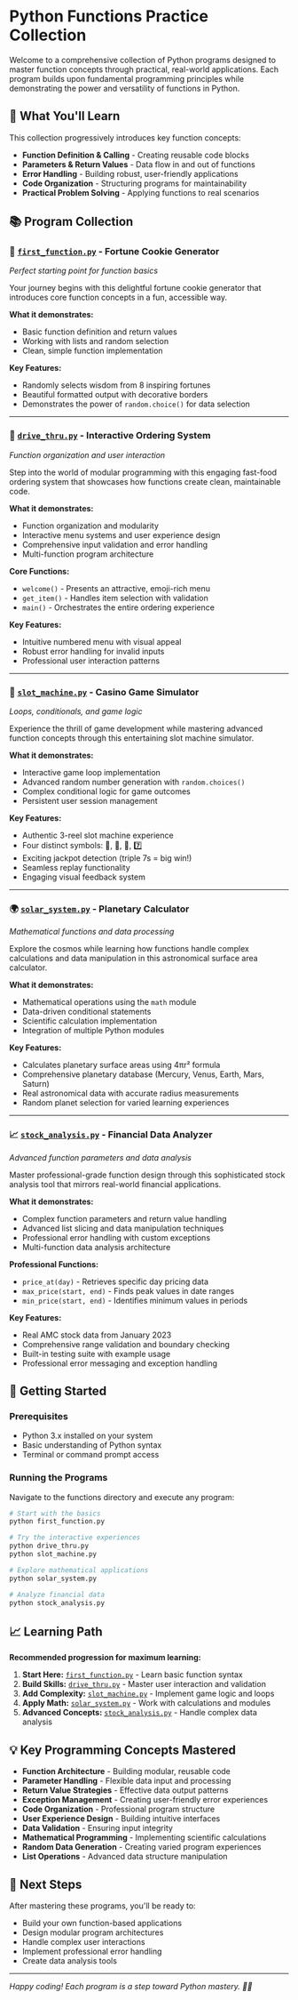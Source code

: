 # Python Functions Practice Collection

Welcome to a comprehensive collection of Python programs designed to master function concepts through practical, real-world applications. Each program builds upon fundamental programming principles while demonstrating the power and versatility of functions in Python.

## 🎯 What You'll Learn

This collection progressively introduces key function concepts:

- **Function Definition & Calling** - Creating reusable code blocks
- **Parameters & Return Values** - Data flow in and out of functions  
- **Error Handling** - Building robust, user-friendly applications
- **Code Organization** - Structuring programs for maintainability
- **Practical Problem Solving** - Applying functions to real scenarios

## 📚 Program Collection

### 🥠 [`first_function.py`](./first_function.py) - Fortune Cookie Generator
*Perfect starting point for function basics*

Your journey begins with this delightful fortune cookie generator that introduces core function concepts in a fun, accessible way.

**What it demonstrates:**
- Basic function definition and return values
- Working with lists and random selection
- Clean, simple function implementation

**Key Features:**
- Randomly selects wisdom from 8 inspiring fortunes
- Beautiful formatted output with decorative borders
- Demonstrates the power of `random.choice()` for data selection

---

### 🍔 [`drive_thru.py`](./drive_thru.py) - Interactive Ordering System
*Function organization and user interaction*

Step into the world of modular programming with this engaging fast-food ordering system that showcases how functions create clean, maintainable code.

**What it demonstrates:**
- Function organization and modularity
- Interactive menu systems and user experience design
- Comprehensive input validation and error handling
- Multi-function program architecture

**Core Functions:**
- `welcome()` - Presents an attractive, emoji-rich menu
- `get_item()` - Handles item selection with validation
- `main()` - Orchestrates the entire ordering experience

**Key Features:**
- Intuitive numbered menu with visual appeal
- Robust error handling for invalid inputs
- Professional user interaction patterns

---

### 🎰 [`slot_machine.py`](./slot_machine.py) - Casino Game Simulator
*Loops, conditionals, and game logic*

Experience the thrill of game development while mastering advanced function concepts through this entertaining slot machine simulator.

**What it demonstrates:**
- Interactive game loop implementation
- Advanced random number generation with `random.choices()`
- Complex conditional logic for game outcomes
- Persistent user session management

**Key Features:**
- Authentic 3-reel slot machine experience
- Four distinct symbols: 🍒, 🍇, 🍉, 7️⃣
- Exciting jackpot detection (triple 7s = big win!)
- Seamless replay functionality
- Engaging visual feedback system

---

### 🌍 [`solar_system.py`](./solar_system.py) - Planetary Calculator
*Mathematical functions and data processing*

Explore the cosmos while learning how functions handle complex calculations and data manipulation in this astronomical surface area calculator.

**What it demonstrates:**
- Mathematical operations using the `math` module
- Data-driven conditional statements
- Scientific calculation implementation
- Integration of multiple Python modules

**Key Features:**
- Calculates planetary surface areas using 4πr² formula
- Comprehensive planetary database (Mercury, Venus, Earth, Mars, Saturn)
- Real astronomical data with accurate radius measurements
- Random planet selection for varied learning experiences

---

### 📈 [`stock_analysis.py`](./stock_analysis.py) - Financial Data Analyzer
*Advanced function parameters and data analysis*

Master professional-grade function design through this sophisticated stock analysis tool that mirrors real-world financial applications.

**What it demonstrates:**
- Complex function parameters and return value handling
- Advanced list slicing and data manipulation techniques
- Professional error handling with custom exceptions
- Multi-function data analysis architecture

**Professional Functions:**
- `price_at(day)` - Retrieves specific day pricing data
- `max_price(start, end)` - Finds peak values in date ranges
- `min_price(start, end)` - Identifies minimum values in periods

**Key Features:**
- Real AMC stock data from January 2023
- Comprehensive range validation and boundary checking
- Built-in testing suite with example usage
- Professional error messaging and exception handling

## 🚀 Getting Started

### Prerequisites
- Python 3.x installed on your system
- Basic understanding of Python syntax
- Terminal or command prompt access

### Running the Programs

Navigate to the functions directory and execute any program:

```bash
# Start with the basics
python first_function.py

# Try the interactive experiences
python drive_thru.py
python slot_machine.py

# Explore mathematical applications
python solar_system.py

# Analyze financial data
python stock_analysis.py
```

## 📈 Learning Path

**Recommended progression for maximum learning:**

1. **Start Here:** [`first_function.py`](./first_function.py) - Learn basic function syntax
2. **Build Skills:** [`drive_thru.py`](./drive_thru.py) - Master user interaction and validation
3. **Add Complexity:** [`slot_machine.py`](./slot_machine.py) - Implement game logic and loops
4. **Apply Math:** [`solar_system.py`](./solar_system.py) - Work with calculations and modules
5. **Advanced Concepts:** [`stock_analysis.py`](./stock_analysis.py) - Handle complex data analysis

## 💡 Key Programming Concepts Mastered

- **Function Architecture** - Building modular, reusable code
- **Parameter Handling** - Flexible data input and processing
- **Return Value Strategies** - Effective data output patterns
- **Exception Management** - Creating user-friendly error experiences
- **Code Organization** - Professional program structure
- **User Experience Design** - Building intuitive interfaces
- **Data Validation** - Ensuring input integrity
- **Mathematical Programming** - Implementing scientific calculations
- **Random Data Generation** - Creating varied program experiences
- **List Operations** - Advanced data structure manipulation

## 🎉 Next Steps

After mastering these programs, you'll be ready to:
- Build your own function-based applications
- Design modular program architectures
- Handle complex user interactions
- Implement professional error handling
- Create data analysis tools

---

*Happy coding! Each program is a step toward Python mastery. 🐍✨*